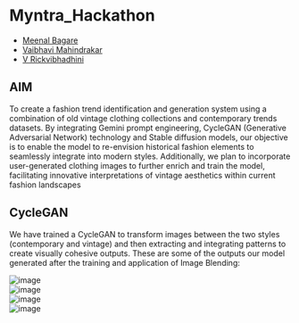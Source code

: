 # Myntra_Hackathon
- [Meenal Bagare](https://github.com/Meenalbagare)<br>
- [Vaibhavi Mahindrakar](https://github.com/vam28)<br>
- [V Rickvibhadhini](https://github.com/rickvibhadhini)<br>

## AIM
To create a fashion trend identification and generation system using a combination of old vintage clothing collections and contemporary trends datasets. 
By integrating Gemini prompt engineering, CycleGAN (Generative Adversarial Network) technology and Stable diffusion models, our objective is to enable the model to re-envision historical fashion elements to seamlessly integrate into modern styles.
Additionally, we plan to incorporate user-generated clothing images to further enrich and train the model, facilitating innovative interpretations of vintage aesthetics within current fashion landscapes

## CycleGAN
We have trained a CycleGAN to transform images between the two styles (contemporary and vintage) and then extracting and integrating patterns to create visually cohesive outputs. These are some of the outputs our model generated after the training and application of Image Blending:

![image](https://github.com/user-attachments/assets/cefa7a6b-49b6-4e40-ba59-668dd20f2516) <br>
![image](https://github.com/user-attachments/assets/0590cdb2-6b2b-4856-9708-f28a87fdf2a7) <br>
![image](https://github.com/user-attachments/assets/a643f534-3b5d-4a30-95a1-f3eb7da4351a) <br>
![image](https://github.com/user-attachments/assets/60567842-7c4a-4e18-be27-b9e656b8bcbb)<br>

          












